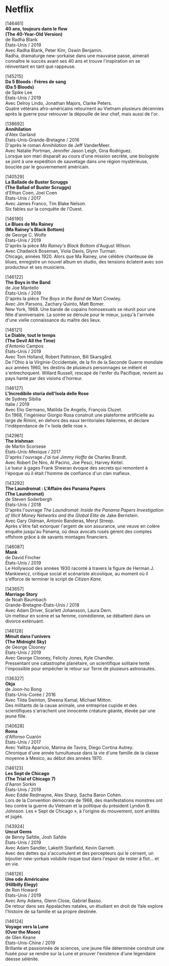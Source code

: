 # Netflix

[146461]  
**40 ans, toujours dans le flow**  
**(The 40-Year-Old Version)**  
de Radha Blank  
États-Unis / 2019  
Avec Radha Blank, Peter Kim, Oswin Benjamin.  
Radha, dramaturge new-yorkaise dans une mauvaise passe, aimerait connaître le succès avant ses 40 ans et trouve l'inspiration en se réinventant en tant que rappeuse.

[145215]  
**Da 5 Bloods : Frères de sang**  
**(Da 5 Bloods)**  
de Spike Lee  
États-Unis / 2019  
Avec Delroy Lindo, Jonathan Majors, Clarke Peters.  
Quatre vétérans afro-américains retournent au Vietnam plusieurs décennies après la guerre pour retrouver la dépouille de leur chef, mais aussi de l'or.

[138692]  
**Annihilation**  
d'Alex Garland  
États-Unis-Grande-Bretagne / 2016  
D'après le roman _Annihilation_ de Jeff VanderMeer.  
Avec Natalie Portman, Jennifer Jason Leigh, Gina Rodriguez.  
Lorsque son mari disparaît au cours d'une mission secrète, une biologiste se joint à une expédition de sauvetage dans une région mystérieuse, bouclée par le gouvernement américain.

[140529]  
**La Ballade de Buster Scruggs**  
**(The Ballad of Buster Scruggs)**  
d'Ethan Coen, Joel Coen  
États-Unis / 2017  
Avec James Franco, Tim Blake Nelson.  
Six fables sur la conquête de l'Ouest.

[146190]  
**Le Blues de Ma Rainey**  
**(Ma Rainey's Black Bottom)**  
de George C. Wolfe  
États-Unis / 2019  
D'après la pièce _Ma Rainey's Black Bottom_ d'August Wilson.  
Avec Chadwick Boseman, Viola Davis, Glynn Turman.  
Chicago, années 1920. Alors que Ma Rainey, une célèbre chanteuse de blues, enregistre un nouvel album en studio, des tensions éclatent avec son producteur et ses musiciens.

[146122]  
**The Boys in the Band**  
de Joe Mantello  
États-Unis / 2019  
D'après la pièce _The Boys in the Band_ de Mart Crowley.  
Avec Jim Parsons, Zachary Quinto, Matt Bomer.  
New York, 1968. Une bande de copains homosexuels se réunit pour une fête d'anniversaire. La soirée se déroule pour le mieux, jusqu'à l'arrivée d'une vielle connaissance du maître des lieux.

[146121]  
**Le Diable, tout le temps**  
**(The Devil All the Time)**  
d'Antonio Campos  
États-Unis / 2019  
Avec Tom Holland, Robert Pattinson, Bill Skarsgård.  
De l'Ohio à la Virginie-Occidentale, de la fin de la Seconde Guerre mondiale aux années 1960, les destins de plusieurs personnages se mêlent et s'entrechoquent. Willard Russell, rescapé de l'enfer du Pacifique, revient au pays hanté par des visions d'horreur.

[146127]  
**L'Incredibile storia dell'Isola delle Rose**  
de Sydney Sibilia  
Italie / 2019  
Avec Elio Germano, Matilda De Angelis, François Cluzet.  
En 1968, l'ingénieur Giorgio Rosa construit une plateforme artificielle au large de Rimini, en dehors des eaux territoriales italiennes, et déclare l'indépendance de l'« Isola delle rose ».

[142961]  
**The Irishman**  
de Martin Scorsese  
États-Unis-Mexique / 2017  
D'après l'ouvrage _J'ai tué Jimmy Hoffa_ de Charles Brandt.  
Avec Robert De Niro, Al Pacino, Joe Pesci, Harvey Keitel.  
Le tueur à gages Frank Sheeran évoque des secrets qui remontent à l'époque où il était l'homme de confiance d'un clan mafieux.

[143292]  
**The Laundromat : L'Affaire des Panama Papers**  
**(The Laundromat)**  
de Steven Soderbergh  
États-Unis / 2018  
D'après l'ouvrage _The Laundromat: Inside the Panama Papers Investigation of Illicit Money Networks and the Global Elite_ de Jake Bernstein.  
Avec Gary Oldman, Antonio Banderas, Meryl Streep.  
Après s'être fait extorquer l'argent de son assurance, une veuve en colère enquête jusqu'au Panama, où deux avocats rusés gèrent des comptes offshore grâce à de savants montages financiers.

[146087]  
**Mank**  
de David Fincher  
États-Unis / 2019  
Le Hollywood des années 1930 raconté à travers la figure de Herman J. Mankiewicz, critique social et scénariste alcoolique, au moment où il s'efforce de terminer le script de _Citizen Kane_.

[143657]  
**Marriage Story**  
de Noah Baumbach  
Grande-Bretagne-États-Unis / 2018  
Avec Adam Driver, Scarlett Johansson, Laura Dern.  
Un metteur en scène et sa femme, comédienne, se débattent dans un divorce exténuant.

[146128]  
**Minuit dans l'univers**  
**(The Midnight Sky)**  
de George Clooney  
États-Unis / 2019  
Avec George Clooney, Felicity Jones, Kyle Chandler.  
Pressentant une catastrophe planétaire, un scientifique solitaire tente l'impossible pour empêcher le retour sur Terre de plusieurs astronautes.

[136327]  
**Okja**  
de Joon-ho Bong  
États-Unis-Corée / 2016  
Avec Tilda Swinton, Sheena Kamal, Michael Mitton.  
Des militants de la cause animale, une entreprise cupide et des scientifiques s'arrachent une innocente créature géante, élevée par une jeune fille.

[140628]  
**Roma**  
d'Alfonso Cuarón  
États-Unis / 2017  
Avec Yalitza Aparicio, Marina de Tavira, Diego Cortina Autrey.  
Chronique d'une année tumultueuse dans la vie d'une famille de la classe moyenne à Mexico, au début des années 1970.

[146123]  
**Les Sept de Chicago**  
**(The Trial of Chicago 7)**  
d'Aaron Sorkin  
États-Unis / 2019  
Avec Eddie Redmayne, Alex Sharp, Sacha Baron Cohen.  
Lors de la Convention démocrate de 1968, des manifestations monstres ont lieu contre la guerre du Vietnam et la politique du président Lyndon B. Johnson. Les « Sept de Chicago », à l'origine du mouvement, sont arrêtés et jugés.

[143924]  
**Uncut Gems**  
de Benny Safdie, Josh Safdie  
États-Unis / 2019  
Avec Adam Sandler, Lakeith Stanfield, Kevin Garnett.  
Avec des dettes qui s'accumulent et des percepteurs qui le cernent, un bijoutier new-yorkais volubile risque tout dans l'espoir de rester à flot... et en vie.

[146126]  
**Une ode Américaine**  
**(Hillbilly Elegy)**  
de Ron Howard  
États-Unis / 2019  
Avec Amy Adams, Glenn Close, Gabriel Basso.  
De retour dans ses Appalaches natales, un étudiant en droit de Yale explore l'histoire de sa famille et sa propre destinée.

[146124]  
**Voyage vers la Lune**  
**(Over the Moon)**  
de Glen Keane  
États-Unis-Chine / 2019  
Brillante et passionnée de sciences, une jeune fille déterminée construit une fusée pour se rendre sur la Lune et prouver l'existence d'une légendaire déesse sélénite.

